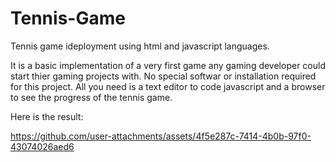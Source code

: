 # Tennis-Game
Tennis game ideployment using html and javascript languages.

It is a basic implementation of a very first game any gaming developer could start thier gaming projects with. 
No special softwar or installation required for this project. All you need is a text editor to code javascript and a browser to see the progress of the tennis game.

Here is the result:



https://github.com/user-attachments/assets/4f5e287c-7414-4b0b-97f0-43074026aed6

